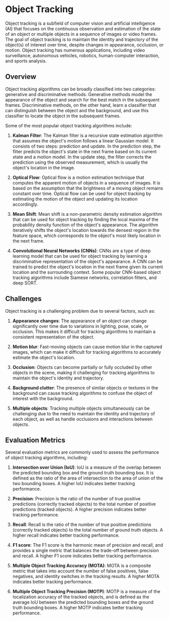 # Object Tracking

Object tracking is a subfield of computer vision and artificial intelligence (AI) that focuses on the continuous observation and estimation of the state of an object or multiple objects in a sequence of images or video frames. The goal of object tracking is to maintain the identity and trajectory of the object(s) of interest over time, despite changes in appearance, occlusion, or motion. Object tracking has numerous applications, including video surveillance, autonomous vehicles, robotics, human-computer interaction, and sports analysis.

## Overview

Object tracking algorithms can be broadly classified into two categories: generative and discriminative methods. Generative methods model the appearance of the object and search for the best match in the subsequent frames. Discriminative methods, on the other hand, learn a classifier that can distinguish between the object and the background, and use this classifier to locate the object in the subsequent frames.

Some of the most popular object tracking algorithms include:

1. **Kalman Filter**: The Kalman filter is a recursive state estimation algorithm that assumes the object's motion follows a linear Gaussian model. It consists of two steps: prediction and update. In the prediction step, the filter predicts the object's state in the next frame based on its current state and a motion model. In the update step, the filter corrects the prediction using the observed measurement, which is usually the object's location in the image.

2. **Optical Flow**: Optical flow is a motion estimation technique that computes the apparent motion of objects in a sequence of images. It is based on the assumption that the brightness of a moving object remains constant over time. Optical flow can be used for object tracking by estimating the motion of the object and updating its location accordingly.

3. **Mean Shift**: Mean shift is a non-parametric density estimation algorithm that can be used for object tracking by finding the local maxima of the probability density function of the object's appearance. The algorithm iteratively shifts the object's location towards the densest region in the feature space, which corresponds to the object's most likely location in the next frame.

4. **Convolutional Neural Networks (CNNs)**: CNNs are a type of deep learning model that can be used for object tracking by learning a discriminative representation of the object's appearance. A CNN can be trained to predict the object's location in the next frame given its current location and the surrounding context. Some popular CNN-based object tracking algorithms include Siamese networks, correlation filters, and deep SORT.

## Challenges

Object tracking is a challenging problem due to several factors, such as:

1. **Appearance changes**: The appearance of an object can change significantly over time due to variations in lighting, pose, scale, or occlusion. This makes it difficult for tracking algorithms to maintain a consistent representation of the object.

2. **Motion blur**: Fast-moving objects can cause motion blur in the captured images, which can make it difficult for tracking algorithms to accurately estimate the object's location.

3. **Occlusion**: Objects can become partially or fully occluded by other objects in the scene, making it challenging for tracking algorithms to maintain the object's identity and trajectory.

4. **Background clutter**: The presence of similar objects or textures in the background can cause tracking algorithms to confuse the object of interest with the background.

5. **Multiple objects**: Tracking multiple objects simultaneously can be challenging due to the need to maintain the identity and trajectory of each object, as well as handle occlusions and interactions between objects.

## Evaluation Metrics

Several evaluation metrics are commonly used to assess the performance of object tracking algorithms, including:

1. **Intersection over Union (IoU)**: IoU is a measure of the overlap between the predicted bounding box and the ground truth bounding box. It is defined as the ratio of the area of intersection to the area of union of the two bounding boxes. A higher IoU indicates better tracking performance.

2. **Precision**: Precision is the ratio of the number of true positive predictions (correctly tracked objects) to the total number of positive predictions (tracked objects). A higher precision indicates better tracking performance.

3. **Recall**: Recall is the ratio of the number of true positive predictions (correctly tracked objects) to the total number of ground truth objects. A higher recall indicates better tracking performance.

4. **F1 score**: The F1 score is the harmonic mean of precision and recall, and provides a single metric that balances the trade-off between precision and recall. A higher F1 score indicates better tracking performance.

5. **Multiple Object Tracking Accuracy (MOTA)**: MOTA is a composite metric that takes into account the number of false positives, false negatives, and identity switches in the tracking results. A higher MOTA indicates better tracking performance.

6. **Multiple Object Tracking Precision (MOTP)**: MOTP is a measure of the localization accuracy of the tracked objects, and is defined as the average IoU between the predicted bounding boxes and the ground truth bounding boxes. A higher MOTP indicates better tracking performance.
